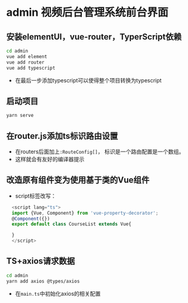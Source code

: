 admin  视频后台管理系统前台界面
===

##  安装elementUI，vue-router，TyperScript依赖

```bash
cd admin
vue add element
vue add router
vue add typescript
```

* 在最后一步添加typescript可以使得整个项目转换为typescript

##  启动项目

```bash
yarn serve
```

##  在router.js添加ts标识路由设置
* 在routers后面加上<code>:RouteConfig[]</code>， 标识是一个路由配置是一个数组。
* 这样就会有友好的编译器提示

##  改造原有组件变为使用基于类的Vue组件
* script标签改写：<br>

```TypeScript
  <script lang="ts">
  import {Vue, Component} from 'vue-property-decorator';
  @Component({})
  export default class CourseList extends Vue{

  }
  </script>
```

##  TS+axios请求数据

```bash
cd admin
yarn add axios @types/axios
```

* 在<code>main.ts</code>中初始化axios的相关配置


